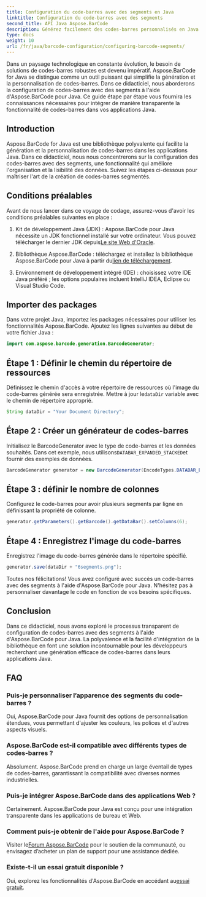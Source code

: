 ```yaml
---
title: Configuration du code-barres avec des segments en Java
linktitle: Configuration du code-barres avec des segments
second_title: API Java Aspose.BarCode
description: Générez facilement des codes-barres personnalisés en Java avec Aspose.BarCode. Polyvalent, efficace et convivial pour les développeurs.
type: docs
weight: 10
url: /fr/java/barcode-configuration/configuring-barcode-segments/
---
```


Dans un paysage technologique en constante évolution, le besoin de solutions de codes-barres robustes est devenu impératif. Aspose.BarCode for Java se distingue comme un outil puissant qui simplifie la génération et la personnalisation de codes-barres. Dans ce didacticiel, nous aborderons la configuration de codes-barres avec des segments à l'aide d'Aspose.BarCode pour Java. Ce guide étape par étape vous fournira les connaissances nécessaires pour intégrer de manière transparente la fonctionnalité de codes-barres dans vos applications Java.

## Introduction

Aspose.BarCode for Java est une bibliothèque polyvalente qui facilite la génération et la personnalisation de codes-barres dans les applications Java. Dans ce didacticiel, nous nous concentrerons sur la configuration des codes-barres avec des segments, une fonctionnalité qui améliore l'organisation et la lisibilité des données. Suivez les étapes ci-dessous pour maîtriser l'art de la création de codes-barres segmentés.

## Conditions préalables

Avant de nous lancer dans ce voyage de codage, assurez-vous d'avoir les conditions préalables suivantes en place :

1.  Kit de développement Java (JDK) : Aspose.BarCode pour Java nécessite un JDK fonctionnel installé sur votre ordinateur. Vous pouvez télécharger le dernier JDK depuis[Le site Web d'Oracle](https://www.oracle.com/java/technologies/javase-downloads.html).

2.  Bibliothèque Aspose.BarCode : téléchargez et installez la bibliothèque Aspose.BarCode pour Java à partir du[lien de téléchargement](https://releases.aspose.com/barcode/java/).

3. Environnement de développement intégré (IDE) : choisissez votre IDE Java préféré ; les options populaires incluent IntelliJ IDEA, Eclipse ou Visual Studio Code.

## Importer des packages

Dans votre projet Java, importez les packages nécessaires pour utiliser les fonctionnalités Aspose.BarCode. Ajoutez les lignes suivantes au début de votre fichier Java :

```java
import com.aspose.barcode.generation.BarcodeGenerator;
```

## Étape 1 : Définir le chemin du répertoire de ressources

 Définissez le chemin d'accès à votre répertoire de ressources où l'image du code-barres générée sera enregistrée. Mettre à jour le`dataDir` variable avec le chemin de répertoire approprié.

```java
String dataDir = "Your Document Directory";
```

## Étape 2 : Créer un générateur de codes-barres

 Initialisez le BarcodeGenerator avec le type de code-barres et les données souhaités. Dans cet exemple, nous utilisons`DATABAR_EXPANDED_STACKED`et fournir des exemples de données.

```java
BarcodeGenerator generator = new BarcodeGenerator(EncodeTypes.DATABAR_EXPANDED_STACKED, "(01)98898765432106(3202)012345(15)991231");
```

## Étape 3 : définir le nombre de colonnes

Configurez le code-barres pour avoir plusieurs segments par ligne en définissant la propriété de colonne.

```java
generator.getParameters().getBarcode().getDataBar().setColumns(6);
```

## Étape 4 : Enregistrez l'image du code-barres

Enregistrez l'image du code-barres générée dans le répertoire spécifié.

```java
generator.save(dataDir + "6segments.png");
```

Toutes nos félicitations! Vous avez configuré avec succès un code-barres avec des segments à l'aide d'Aspose.BarCode pour Java. N'hésitez pas à personnaliser davantage le code en fonction de vos besoins spécifiques.

## Conclusion

Dans ce didacticiel, nous avons exploré le processus transparent de configuration de codes-barres avec des segments à l'aide d'Aspose.BarCode pour Java. La polyvalence et la facilité d'intégration de la bibliothèque en font une solution incontournable pour les développeurs recherchant une génération efficace de codes-barres dans leurs applications Java.

## FAQ

### Puis-je personnaliser l’apparence des segments du code-barres ?
Oui, Aspose.BarCode pour Java fournit des options de personnalisation étendues, vous permettant d'ajuster les couleurs, les polices et d'autres aspects visuels.

### Aspose.BarCode est-il compatible avec différents types de codes-barres ?
Absolument. Aspose.BarCode prend en charge un large éventail de types de codes-barres, garantissant la compatibilité avec diverses normes industrielles.

### Puis-je intégrer Aspose.BarCode dans des applications Web ?
Certainement. Aspose.BarCode pour Java est conçu pour une intégration transparente dans les applications de bureau et Web.

### Comment puis-je obtenir de l'aide pour Aspose.BarCode ?
 Visiter le[Forum Aspose.BarCode](https://forum.aspose.com/c/barcode/13) pour le soutien de la communauté, ou envisagez d’acheter un plan de support pour une assistance dédiée.

### Existe-t-il un essai gratuit disponible ?
 Oui, explorez les fonctionnalités d'Aspose.BarCode en accédant au[essai gratuit](https://releases.aspose.com/).
